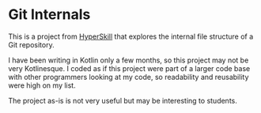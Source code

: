 # Git Internals

This is a project from [HyperSkill](https://hyperskill.org) that explores the internal file structure of a Git repository.

I have been writing in Kotlin only a few months, so this project may not be very Kotlinesque. I coded as if this project were part of a larger code base with other programmers looking at my code, so readability and reusability were high on my list.

The project as-is is not very useful but may be interesting to students.